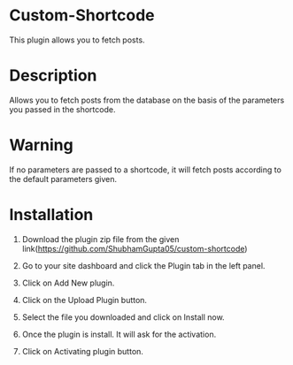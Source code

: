 # Custom-Shortcode

This plugin allows you to fetch posts.

# Description

Allows you to fetch posts from the database on the basis of the parameters you passed in the shortcode.

# Warning 

 If no parameters are passed to a shortcode, it will fetch posts according to the default parameters given.
  
# Installation

1. Download the plugin zip file from the given link(https://github.com/ShubhamGupta05/custom-shortcode)

2. Go to your site dashboard and click the Plugin tab in the left panel.

3. Click on Add New plugin.

4. Click on the Upload Plugin button.

5. Select the file you downloaded and click on Install now.

6. Once the plugin is install. It will ask for the activation.

7. Click on Activating plugin button.
